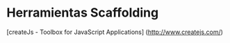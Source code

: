 # Herramientas Scaffolding

[createJs - Toolbox for JavaScript Applications] (http://www.createjs.com/)